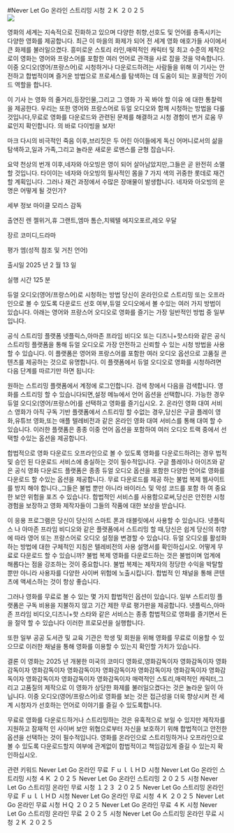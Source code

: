#Never Let Go 온라인 스트리밍 시청 ２Ｋ ２０２５  
[![](https://i.imgur.com/qSNzIqt.png)](https://movie.rssnews.media/DXrwCkR.php)  
  
영화의 세계는 지속적으로 진화하고 있으며 다양한 취향,선호도 및 언어를 충족시키는 다양한 영화를 제공합니다. 최근 이 마을의 화제가 되어 전 세계 영화 애호가들 사이에서 큰 화제를 불러일으켰다. 흥미로운 스토리 라인,매력적인 캐릭터 및 최고 수준의 제작으로이 영화는 영어와 프랑스어를 포함한 여러 언어로 관객을 사로 잡을 것을 약속합니다. 이중 오디오(영어/프랑스어)로 시청하거나 다운로드하려는 사람들을 위해 이 기사는 안전하고 합법적이며 즐거운 방법으로 프로세스를 탐색하는 데 도움이 되는 포괄적인 가이드 역할을 합니다.

이 기사 는 영화 의 줄거리,등장인물,그리고 그 영화 가 꼭 봐야 할 이유 에 대한 통찰력 을 제공한다. 우리는 또한 영어와 프랑스어로 듀얼 오디오와 함께 시청하는 방법을 다룰 것입니다,무료로 영화를 다운로드와 관련된 문제를 해결하고 시청 경험이 번거 로움 무료인지 확인합니다. 의 바로 다이빙을 보자!

마크 다시의 비극적인 죽음 이후,브리짓은 두 어린 아이들에게 독신 어머니로서의 삶을 탐색하고,일과 가족,그리고 놀라운 새로운 로맨스를 균형 잡습니다.

요약
천상의 번개 이후,네자와 아오빙은 영이 되어 살아남았지만,그들은 곧 완전히 소멸할 것입니다. 타이이는 네자와 아오빙의 필사적인 몸을 7 가지 색의 귀중한 롯데로 재건할 계획입니다. 그러나 재건 과정에서 수많은 장애물이 발생합니다. 네자와 아오빙의 운명은 어떻게 될 것인가?

세부 정보
마이클 모리스 감독

출연진 렌 젤위거,휴 그랜트,엠마 톰슨,치웨텔 에지오포르,레오 우달

장르 코미디,드라마

평가 엠(성적 참조 및 거친 언어)

출시일 2025 년 2 월 13 일

실행 시간 125 분

듀얼 오디오(영어/프랑스어)로 시청하는 방법
당신이 온라인으로 스트리밍 또는 오프라인으로 볼 수 있도록 다운로드 선호 여부,듀얼 오디오에서 볼 수있는 여러 가지 방법이 있습니다. 아래는 영어와 프랑스어 오디오로 영화를 즐기는 가장 일반적인 방법 중 일부입니다.

공식 스트리밍 플랫폼 넷플릭스,아마존 프라임 비디오 또는 디즈니+핫스타와 같은 공식 스트리밍 플랫폼을 통해 듀얼 오디오로 가장 안전하고 신뢰할 수 있는 시청 방법을 사용할 수 있습니다. 이 플랫폼은 영어와 프랑스어를 포함한 여러 오디오 옵션으로 고품질 콘텐츠를 제공하는 것으로 유명합니다.
이 플랫폼에서 듀얼 오디오로 영화를 시청하려면 다음 단계를 따르기만 하면 됩니다:

원하는 스트리밍 플랫폼에서 계정에 로그인합니다. 검색 창에서 다음을 검색합니다. 영화를 스트리밍 할 수 있습니다되면,설정 메뉴에서 언어 옵션을 선택합니다. 가능한 경우 듀얼 오디오(영어/프랑스어)를 선택하고 영화를 즐기십시오. 2. 온라인 영화 대여 서비스 영화가 아직 구독 기반 플랫폼에서 스트리밍 할 수없는 경우,당신은 구글 플레이 영화,유튜브 영화,또는 애플 텔레비전과 같은 온라인 영화 대여 서비스를 통해 대여 할 수 있습니다. 이러한 플랫폼은 종종 이중 언어 옵션을 포함하여 여러 오디오 트랙 중에서 선택할 수있는 옵션을 제공합니다.

합법적으로 영화 다운로드 오프라인으로 볼 수 있도록 영화를 다운로드하려는 경우 법적 및 승인 된 다운로드 서비스에 충실하는 것이 필수적입니다. 구글 플레이나 아이즈와 같은 공식 영화 다운로드 플랫폼은 종종 듀얼 오디오 옵션을 포함한 다양한 언어로 영화를 다운로드 할 수있는 옵션을 제공합니다.
무료 다운로드를 제공 하는 불법 복제 웹사이트를 방지 해야 합니다.,그들은 불법 뿐만 아니라 바이러스 및 악성 코드를 포함 하 여 중요 한 보안 위험을 포즈 수 있습니다. 합법적인 서비스를 사용함으로써,당신은 안전한 시청 경험을 보장하고 영화 제작자들이 그들의 작품에 대한 보상을 받습니다.

이 응용 프로그램은 당신이 당신의 스마트 폰과 태블릿에서 사용할 수 있습니다. 넷플릭스 나 아마존 프라임 비디오와 같은 플랫폼에서 스트리밍 할 때,당신은 쉽게 당신의 취향에 따라 영어 또는 프랑스어로 오디오 설정을 변경할 수 있습니다. 듀얼 오디오를 활성화하는 방법에 대한 구체적인 지침은 텔레비전의 사용 설명서를 확인하십시오.
어떻게 무료로 다운로드 할 수 있습니까?
불법 복제 영화를 다운로드하는 것은 불법이며 업계에 해롭다는 점을 강조하는 것이 중요합니다. 불법 복제는 제작자의 정당한 수익을 박탈할 뿐만 아니라 사용자를 다양한 사이버 위험에 노출시킵니다. 합법적 인 채널을 통해 콘텐츠에 액세스하는 것이 항상 좋습니다.

그러나 영화를 무료로 볼 수 있는 몇 가지 합법적인 옵션이 있습니다. 일부 스트리밍 플랫폼은 구독 비용을 지불하지 않고 기간 제한 무료 평가판을 제공합니다. 넷플릭스,아마존 프라임 비디오,디즈니+핫 스타와 같은 서비스는 종종 합법적으로 영화를 즐기면서 돈을 절약 할 수 있습니다 이러한 프로모션을 실행합니다.

또한 일부 공공 도서관 및 교육 기관은 학생 및 회원을 위해 영화를 무료로 이용할 수 있으므로 이러한 채널을 통해 영화를 이용할 수 있는지 확인할 가치가 있습니다.

결론
이 영화는 2025 년 개봉한 미국의 코미디 영화로,영화감독이자 영화감독이자 영화감독이자 영화감독이자 영화감독이자 영화감독이자 영화감독이자 영화감독이자 영화감독이자 영화감독이자 영화감독이자 영화감독이자 매력적인 스토리,매력적인 캐릭터,그리고 고품질의 제작으로 이 영화가 상당한 화제를 불러일으켰다는 것은 놀라운 일이 아닙니다. 이중 오디오(영어/프랑스어)로 영화를 보는 것은 접근성을 더욱 향상시켜 전 세계 시청자가 선호하는 언어로 이야기를 즐길 수 있도록합니다.

무료로 영화를 다운로드하거나 스트리밍하는 것은 유혹적으로 보일 수 있지만 제작자를 지원하고 잠재적 인 사이버 보안 위협으로부터 자신을 보호하기 위해 합법적이고 안전한 옵션을 선택하는 것이 필수적입니다. 영화를 온라인으로 스트리밍하거나 오프라인으로 볼 수 있도록 다운로드할지 여부에 관계없이 합법적이고 책임감있게 즐길 수 있는지 확인하십시오.

관련 키워드
Never Let Go 온라인 무료 ＦｕｌｌＨＤ 시청
Never Let Go 온라인 스트리밍 시청 ４Ｋ ２０２５
Never Let Go 온라인 스트리밍 ２０２５ 시청
Never Let Go 스트리밍 온라인 무료 시청 １２３ ２０２５
Never Let Go 스트리밍 온라인 무료 ＦｕｌｌＨＤ 시청
Never Let Go 온라인 무료 시청 ４Ｋ ２０２５
Never Let Go 온라인 무료 시청 ＨＱ ２０２５
Never Let Go 온라인 무료 ４Ｋ 시청
Never Let Go 스트리밍 온라인 무료 ２０２５ 시청
Never Let Go 스트리밍 온라인 무료 시청 ２Ｋ ２０２５
